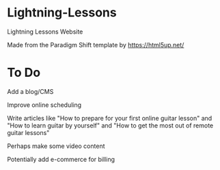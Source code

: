 # Lightning-Lessons
 Lightning Lessons Website

Made from the Paradigm Shift template by https://html5up.net/

# To Do
Add a blog/CMS

Improve online scheduling

Write articles like "How to prepare for your first online guitar lesson" and "How to learn guitar by yourself" and "How to get the most out of remote guitar lessons"

Perhaps make some video content

Potentially add e-commerce for billing
